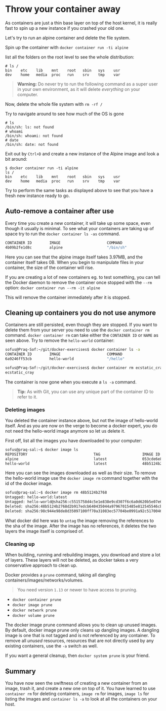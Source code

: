# Throw your container away

As containers are just a thin base layer on top of the host kernel, it is really fast to spin up a new instance if you crashed your old one.

Let's try to run an alpine container and delete the file system.

Spin up the container with `docker container run -ti alpine`

list all the folders on the root level to see the whole distribution:

```
# ls /
bin    etc    lib    mnt    root   sbin   sys    usr
dev    home   media  proc   run    srv    tmp    var
```

> **Warning:** Do never try to run the following command as a super user in your own environment, as it will delete *everything* on your computer.

Now, delete the whole file system with `rm -rf /`

Try to navigate around to see how much of the OS is gone

```
# ls
/bin/sh: ls: not found
# whoami
/bin/sh: whoami: not found
# date
/bin/sh: date: not found
```

Exit out by `Ctrl+D` and create a new instance of the Alpine image and look a bit around:

```
$ docker container run -ti alpine
ls /
bin    etc    lib    mnt    root   sbin   sys    usr
dev    home   media  proc   run    srv    tmp    var
```

Try to perform the same tasks as displayed above to see that you have a fresh new instance ready to go.

## Auto-remove a container after use

Every time you create a new container, it will take up some space, even though it usually is minimal.
To see what your containers are taking up of space try to run the `docker container ls -as` command.

```bash
CONTAINER ID        IMAGE                     COMMAND                  CREATED             STATUS                      PORTS                                                          NAMES               SIZE
4b09b2fe1d8c        alpine                    "/bin/sh"                7 seconds ago       Exited (1) 1 second ago                                                                    silly_jones         0B (virtual 3.97MB)
```

Here you can see that the alpine image itself takes 3.97MB, and the container itself takes 0B. When you begin to manipulate files in your container, the size of the container will rise.

If you are creating a lot of new containers eg. to test something, you can tell the Docker daemon to remove the container once stopped with the `--rm` option:
`docker container run --rm -it alpine`

This will remove the container immediately after it is stopped.

## Cleaning up containers you do not use anymore

Containers are still persisted, even though they are stopped.
If you want to delete them from your server you need to use the `docker container rm` command.
`docker container rm` can take either the `CONTAINER ID` or `NAME` as seen above. Try to remove the `hello-world` container:

```bash
sofus@Praq-Sof:~/git/docker-exercises$ docker container ls -a
CONTAINER ID        IMAGE                     COMMAND                  CREATED             STATUS                      PORTS                                                          NAMES
6a9246ff53cb        hello-world               "/hello"                 18 seconds ago      Exited (0) 16 seconds ago                                                                  ecstatic_cray

sofus@Praq-Sof:~/git/docker-exercises$ docker container rm ecstatic_cray
ecstatic_cray
```

The container is now gone when you execute a `ls -a` command.

> **Tip:** As with Git, you can use any unique part of the container ID to refer to it.

### Deleting images

You deleted the container instance above, but not the image of hello-world itself. And as you are now on the verge to become a docker expert, you do not need the hello-world image anymore so let us delete it.

First off, list all the images you have downloaded to your computer:

```bash
sofus@praq-sal:~$ docker image ls
REPOSITORY                              TAG                   IMAGE ID            CREATED             SIZE
alpine                                  latest                053cde6e8953        9 days ago          3.97MB
hello-world                             latest                48b5124b2768        10 months ago       1.84kB
```

Here you can see the images downloaded as well as their size.
To remove the hello-world image use the `docker image rm` command together with the id of the docker image.

```bash
sofus@praq-sal:~$ docker image rm 48b5124b2768
Untagged: hello-world:latest
Untagged: hello-world@sha256:c5515758d4c5e1e838e9cd307f6c6a0d620b5e07e6f927b07d05f6d12a1ac8d7
Deleted: sha256:48b5124b2768d2b917edcb640435044a97967015485e812545546cbed5cf0233
Deleted: sha256:98c944e98de8d35097100ff70a31083ec57704be0991a92c51700465e4544d08
```

What docker did here was to `untag` the image removing the references to the sha of the image. After the image has no references, it deletes the two layers the image itself is comprised of.

### Cleaning up

When building, running and rebuilding images, you download and store a lot of layers. These layers will not be deleted, as docker takes a very conservative approach to clean up.

Docker provides a `prune` command, taking all dangling containers/images/networks/volumes.

> You need version `1.13` or newer to have access to pruning.

* `docker container prune`
* `docker image prune`
* `docker network prune`
* `docker volume prune`

The docker image prune command allows you to clean up unused images. By default, docker image prune only cleans up dangling images. A dangling image is one that is not tagged and is not referenced by any container. To remove all _unused_ resources, resources that are not directly used by any existing containers, use the `-a` switch as well.

If you want a general cleanup, then `docker system prune` is your friend.

## Summary

You have now seen the swiftness of creating a new container from an image, trash it, and create a new one on top of it.
You have learned to use `container rm` for deleting containers, `image rm` for images, `image ls` for listing the images and `container ls -a` to look at all the containers on your host.
